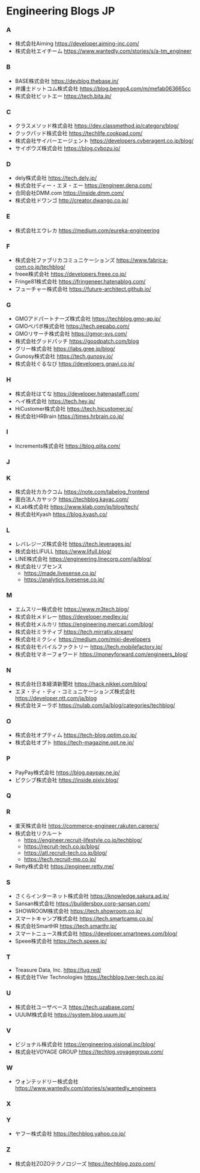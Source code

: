 # Engineering Blogs JP

### A

* 株式会社Aiming https://developer.aiming-inc.com/
* 株式会社エイチーム https://www.wantedly.com/stories/s/a-tm_engineer

### B

* BASE株式会社 https://devblog.thebase.in/
* 弁護士ドットコム株式会社 https://blog.bengo4.com/m/mefab063665cc
* 株式会社ビットエー https://tech.bita.jp/

### C

* クラスメソッド株式会社 https://dev.classmethod.jp/category/blog/
* クックパッド株式会社 https://techlife.cookpad.com/
* 株式会社サイバーエージェント https://developers.cyberagent.co.jp/blog/
* サイボウズ株式会社 https://blog.cybozu.io/

### D

* dely株式会社 https://tech.dely.jp/
* 株式会社ディー・エヌ・エー https://engineer.dena.com/
* 合同会社DMM.com https://inside.dmm.com/
* 株式会社ドワンゴ http://creator.dwango.co.jp/

### E

* 株式会社エウレカ https://medium.com/eureka-engineering

### F

* 株式会社ファブリカコミュニケーションズ https://www.fabrica-com.co.jp/techblog/
* freee株式会社 https://developers.freee.co.jp/
* Fringe81株式会社 https://fringeneer.hatenablog.com/
* フューチャー株式会社 https://future-architect.github.io/

### G

* GMOアドパートナーズ株式会社 https://techblog.gmo-ap.jp/
* GMOペパボ株式会社 https://tech.pepabo.com/
* GMOリサーチ株式会社 https://gmor-sys.com/
* 株式会社グッドパッチ https://goodpatch.com/blog
* グリー株式会社 https://labs.gree.jp/blog/
* Gunosy株式会社 https://tech.gunosy.io/
* 株式会社ぐるなび https://developers.gnavi.co.jp/

### H

* 株式会社はてな https://developer.hatenastaff.com/
* ヘイ株式会社 https://tech.hey.jp/
* HiCustomer株式会社 https://tech.hicustomer.jp/
* 株式会社HRBrain https://times.hrbrain.co.jp/

### I

* Increments株式会社 https://blog.qiita.com/

### J

### K

* 株式会社カカクコム https://note.com/tabelog_frontend
* 面白法人カヤック https://techblog.kayac.com/
* KLab株式会社 https://www.klab.com/jp/blog/tech/
* 株式会社Kyash https://blog.kyash.co/

### L

* レバレジーズ株式会社 https://tech.leverages.jp/
* 株式会社LIFULL https://www.lifull.blog/
* LINE株式会社 https://engineering.linecorp.com/ja/blog/
* 株式会社リブセンス
    + https://made.livesense.co.jp/
    + https://analytics.livesense.co.jp/

### M

* エムスリー株式会社 https://www.m3tech.blog/
* 株式会社メドレー https://developer.medley.jp/
* 株式会社メルカリ https://engineering.mercari.com/blog/
* 株式会社ミラティブ https://tech.mirrativ.stream/
* 株式会社ミクシィ https://medium.com/mixi-developers
* 株式会社モバイルファクトリー https://tech.mobilefactory.jp/
* 株式会社マネーフォワード https://moneyforward.com/engineers_blog/

### N

* 株式会社日本経済新聞社 https://hack.nikkei.com/blog/
* エヌ・ティ・ティ・コミュニケーションズ株式会社 https://developer.ntt.com/ja/blog
* 株式会社ヌーラボ https://nulab.com/ja/blog/categories/techblog/

### O

* 株式会社オプティム https://tech-blog.optim.co.jp/
* 株式会社オプト https://tech-magazine.opt.ne.jp/

### P

* PayPay株式会社 https://blog.paypay.ne.jp/
* ピクシブ株式会社 https://inside.pixiv.blog/

### Q

### R

* 楽天株式会社 https://commerce-engineer.rakuten.careers/
* 株式会社リクルート
    + https://engineer.recruit-lifestyle.co.jp/techblog/
    + https://recruit-tech.co.jp/blog/
    + https://atl.recruit-tech.co.jp/blog/
    + https://tech.recruit-mp.co.jp/
* Retty株式会社 https://engineer.retty.me/

### S

* さくらインターネット株式会社 https://knowledge.sakura.ad.jp/
* Sansan株式会社 https://buildersbox.corp-sansan.com/
* SHOWROOM株式会社 https://tech.showroom.co.jp/
* スマートキャンプ株式会社 https://tech.smartcamp.co.jp/
* 株式会社SmartHR https://tech.smarthr.jp/
* スマートニュース株式会社 https://developer.smartnews.com/blog/
* Speee株式会社 https://tech.speee.jp/

### T

* Treasure Data, Inc. https://tug.red/
* 株式会社TVer Technologies https://techblog.tver-tech.co.jp/

### U

* 株式会社ユーザベース https://tech.uzabase.com/
* UUUM株式会社 https://system.blog.uuum.jp/

### V

* ビジョナル株式会社 https://engineering.visional.inc/blog/
* 株式会社VOYAGE GROUP https://techlog.voyagegroup.com/

### W

* ウォンテッドリー株式会社 https://www.wantedly.com/stories/s/wantedly_engineers

### X

### Y

* ヤフー株式会社 https://techblog.yahoo.co.jp/

### Z

* 株式会社ZOZOテクノロジーズ https://techblog.zozo.com/
